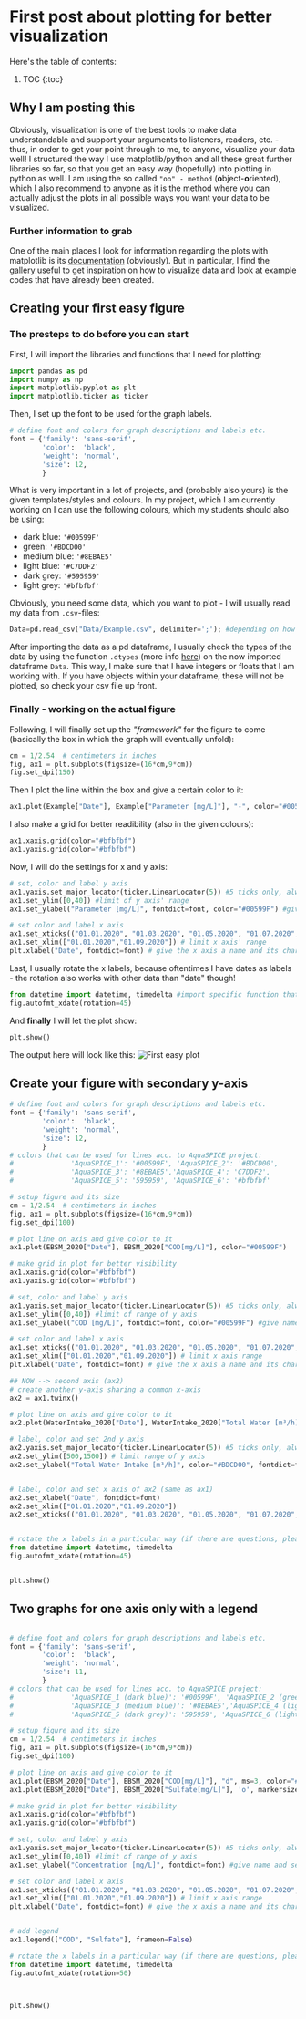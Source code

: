 # First post about plotting for better visualization

Here's the table of contents:

1. TOC
{:toc}

## Why I am posting this

Obviously, visualization is one of the best tools to make data understandable and support your arguments to listeners, readers, etc. - thus, in order to get your point through to me, to anyone, visualize your data well!
I structured the way I use matplotlib/python and all these great further libraries so far, so that you get an easy way (hopefully) into plotting in python as well.
I am using the so called `"oo" - method` (**o**bject-**o**riented), which I also recommend to anyone as it is the method where you can actually adjust the plots in all possible ways you want your data to be visualized.

### Further information to grab

One of the main places I look for information regarding the plots with matplotlib is its [documentation](https://matplotlib.org/) (obviously).
But in particular, I find the [gallery](https://matplotlib.org/stable/gallery/index.html) useful to get inspiration on how to visualize data and look at example codes that have already been created.

## Creating your first easy figure

### The presteps to do before you can start

First, I will import the libraries and functions that I need for plotting:
```python
import pandas as pd
import numpy as np
import matplotlib.pyplot as plt
import matplotlib.ticker as ticker
```

Then, I set up the font to be used for the graph labels.
```python
# define font and colors for graph descriptions and labels etc.
font = {'family': 'sans-serif',
        'color':  'black',
        'weight': 'normal',
        'size': 12,
        }
```
What is very important in a lot of projects, and (probably also yours) is the given templates/styles and colours. In my project, which I am currently working on I can use the following colours, which my students should also be using:
- dark blue: `'#00599F'` 
- green: `'#BDCD00'` 
- medium blue: `'#8EBAE5'`
- light blue: `'#C7DDF2'`
- dark grey: `'#595959'`
- light grey: `'#bfbfbf'`

Obviously, you need some data, which you want to plot - I will usually read my data from `.csv`-files:
```python
Data=pd.read_csv("Data/Example.csv", delimiter=';'); #depending on how you have saved your csv file, you might have different delimiters!
```
After importing the data as a pd dataframe, I usually check the types of the data by using the function `.dtypes` (more info [here](https://pandas.pydata.org/docs/reference/api/pandas.DataFrame.dtypes.html)) on the now imported dataframe `Data`.
This way, I make sure that I have integers or floats that I am working with. If you have objects within your dataframe, these will not be plotted, so check your csv file up front.

### Finally - working on the actual figure

Following, I will finally set up the *"framework"* for the figure to come (basically the box in which the graph will eventually unfold):
```python
cm = 1/2.54  # centimeters in inches
fig, ax1 = plt.subplots(figsize=(16*cm,9*cm))
fig.set_dpi(150)
```
Then I plot the line within the box and give a certain color to it:
```python
ax1.plot(Example["Date"], Example["Parameter [mg/L]"], "-", color="#00599F") #the "-" here means that I will get a line plot, if you want dots, use e.g. "."
```
I also make a grid for better readibility (also in the given colours):
```python
ax1.xaxis.grid(color="#bfbfbf")
ax1.yaxis.grid(color="#bfbfbf")
```
Now, I will do the settings for x and y axis:

```python
# set, color and label y axis 
ax1.yaxis.set_major_locator(ticker.LinearLocator(5)) #5 ticks only, always ;)
ax1.set_ylim([0,40]) #limit of y axis' range
ax1.set_ylabel("Parameter [mg/L]", fontdict=font, color="#00599F") #give name and color

# set color and label x axis
ax1.set_xticks(("01.01.2020", "01.03.2020", "01.05.2020", "01.07.2020", "01.09.2020")) # set specific ticks, again max. 5
ax1.set_xlim(["01.01.2020","01.09.2020"]) # limit x axis' range
plt.xlabel("Date", fontdict=font) # give the x axis a name and its characteristics (font, as was described earlier)
```
Last, I usually rotate the x labels, because oftentimes I have dates as labels - the rotation also works with other data than "date" though!

```python
from datetime import datetime, timedelta #import specific function that is required for an "easy" rotation
fig.autofmt_xdate(rotation=45)
```

And **finally** I will let the plot show:
```python
plt.show()
```
The output here will look like this:
![](/images/first_plot.png "First easy plot")



## Create your figure with secondary y-axis

```python
# define font and colors for graph descriptions and labels etc.
font = {'family': 'sans-serif',
        'color':  'black',
        'weight': 'normal',
        'size': 12,
        }
# colors that can be used for lines acc. to AquaSPICE project: 
#              'AquaSPICE_1': '#00599F', 'AquaSPICE_2': '#BDCD00', 
#              'AquaSPICE_3': '#8EBAE5','AquaSPICE_4': 'C7DDF2', 
#              'AquaSPICE_5': '595959', 'AquaSPICE_6': '#bfbfbf'

# setup figure and its size
cm = 1/2.54  # centimeters in inches
fig, ax1 = plt.subplots(figsize=(16*cm,9*cm))
fig.set_dpi(100)

# plot line on axis and give color to it
ax1.plot(EBSM_2020["Date"], EBSM_2020["COD[mg/L]"], color="#00599F")

# make grid in plot for better visibility
ax1.xaxis.grid(color="#bfbfbf")
ax1.yaxis.grid(color="#bfbfbf")

# set, color and label y axis 
ax1.yaxis.set_major_locator(ticker.LinearLocator(5)) #5 ticks only, always ;)
ax1.set_ylim([0,40]) #limit of range of y axis
ax1.set_ylabel("COD [mg/L]", fontdict=font, color="#00599F") #give name and color

# set color and label x axis
ax1.set_xticks(("01.01.2020", "01.03.2020", "01.05.2020", "01.07.2020", "01.09.2020")) # set specific ticks
ax1.set_xlim(["01.01.2020","01.09.2020"]) # limit x axis range
plt.xlabel("Date", fontdict=font) # give the x axis a name and its characteristics (font)

## NOW --> second axis (ax2)
# create another y-axis sharing a common x-axis
ax2 = ax1.twinx()

# plot line on axis and give color to it
ax2.plot(WaterIntake_2020["Date"], WaterIntake_2020["Total Water [m³/h]"], "#BDCD00")

# label, color and set 2nd y axis 
ax2.yaxis.set_major_locator(ticker.LinearLocator(5)) #5 ticks only, always ;)
ax2.set_ylim([500,1500]) # limit range of y axis
ax2.set_ylabel("Total Water Intake [m³/h]", color="#BDCD00", fontdict=font) # give name and color


# label, color and set x axis of ax2 (same as ax1)
ax2.set_xlabel("Date", fontdict=font)
ax2.set_xlim(["01.01.2020","01.09.2020"])
ax2.set_xticks(("01.01.2020", "01.03.2020", "01.05.2020", "01.07.2020", "01.09.2020"))


# rotate the x labels in a particular way (if there are questions, please let me know here - the rotation also works on data which is not in "date" format)
from datetime import datetime, timedelta
fig.autofmt_xdate(rotation=45)


plt.show()
```
## Two graphs for one axis only with a legend

``` python

# define font and colors for graph descriptions and labels etc.
font = {'family': 'sans-serif',
        'color':  'black',
        'weight': 'normal',
        'size': 11,
        }
# colors that can be used for lines acc. to AquaSPICE project: 
#              'AquaSPICE_1 (dark blue)': '#00599F', 'AquaSPICE_2 (green)': '#BDCD00', 
#              'AquaSPICE_3 (medium blue)': '#8EBAE5','AquaSPICE_4 (light blue)': 'C7DDF2', 
#              'AquaSPICE_5 (dark grey)': '595959', 'AquaSPICE_6 (light grey)': '#bfbfbf'

# setup figure and its size
cm = 1/2.54  # centimeters in inches
fig, ax1 = plt.subplots(figsize=(16*cm,9*cm))
fig.set_dpi(100)

# plot line on axis and give color to it
ax1.plot(EBSM_2020["Date"], EBSM_2020["COD[mg/L]"], "d", ms=3, color="#00599F")
ax1.plot(EBSM_2020["Date"], EBSM_2020["Sulfate[mg/L]"], 'o', markersize=3,color="#8EBAE5")

# make grid in plot for better visibility
ax1.xaxis.grid(color="#bfbfbf")
ax1.yaxis.grid(color="#bfbfbf")

# set, color and label y axis 
ax1.yaxis.set_major_locator(ticker.LinearLocator(5)) #5 ticks only, always ;)
ax1.set_ylim([0,40]) #limit of range of y axis
ax1.set_ylabel("Concentration [mg/L]", fontdict=font) #give name and set characteristics

# set color and label x axis
ax1.set_xticks(("01.01.2020", "01.03.2020", "01.05.2020", "01.07.2020", "01.09.2020")) # set specific ticks
ax1.set_xlim(["01.01.2020","01.09.2020"]) # limit x axis range
plt.xlabel("Date", fontdict=font) # give the x axis a name and its characteristics (font)


# add legend
ax1.legend(["COD", "Sulfate"], frameon=False)

# rotate the x labels in a particular way (if there are questions, please let me know here - the rotation also works on data which is not in "date" format)
from datetime import datetime, timedelta
fig.autofmt_xdate(rotation=50)



plt.show()
```






